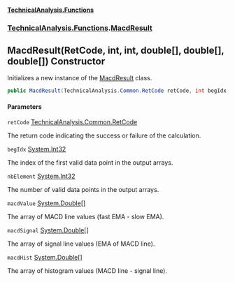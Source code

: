 #### [TechnicalAnalysis\.Functions](Atypical.TechnicalAnalysis.Functions.md 'Atypical\.TechnicalAnalysis\.Functions')
### [TechnicalAnalysis\.Functions](Atypical.TechnicalAnalysis.Functions.md#TechnicalAnalysis.Functions 'TechnicalAnalysis\.Functions').[MacdResult](MacdResult.md 'TechnicalAnalysis\.Functions\.MacdResult')

## MacdResult\(RetCode, int, int, double\[\], double\[\], double\[\]\) Constructor

Initializes a new instance of the [MacdResult](MacdResult.md 'TechnicalAnalysis\.Functions\.MacdResult') class\.

```csharp
public MacdResult(TechnicalAnalysis.Common.RetCode retCode, int begIdx, int nbElement, double[] macdValue, double[] macdSignal, double[] macdHist);
```
#### Parameters

<a name='TechnicalAnalysis.Functions.MacdResult.MacdResult(TechnicalAnalysis.Common.RetCode,int,int,double[],double[],double[]).retCode'></a>

`retCode` [TechnicalAnalysis\.Common\.RetCode](https://docs.microsoft.com/en-us/dotnet/api/TechnicalAnalysis.Common.RetCode 'TechnicalAnalysis\.Common\.RetCode')

The return code indicating the success or failure of the calculation\.

<a name='TechnicalAnalysis.Functions.MacdResult.MacdResult(TechnicalAnalysis.Common.RetCode,int,int,double[],double[],double[]).begIdx'></a>

`begIdx` [System\.Int32](https://docs.microsoft.com/en-us/dotnet/api/System.Int32 'System\.Int32')

The index of the first valid data point in the output arrays\.

<a name='TechnicalAnalysis.Functions.MacdResult.MacdResult(TechnicalAnalysis.Common.RetCode,int,int,double[],double[],double[]).nbElement'></a>

`nbElement` [System\.Int32](https://docs.microsoft.com/en-us/dotnet/api/System.Int32 'System\.Int32')

The number of valid data points in the output arrays\.

<a name='TechnicalAnalysis.Functions.MacdResult.MacdResult(TechnicalAnalysis.Common.RetCode,int,int,double[],double[],double[]).macdValue'></a>

`macdValue` [System\.Double](https://docs.microsoft.com/en-us/dotnet/api/System.Double 'System\.Double')[\[\]](https://docs.microsoft.com/en-us/dotnet/api/System.Array 'System\.Array')

The array of MACD line values \(fast EMA \- slow EMA\)\.

<a name='TechnicalAnalysis.Functions.MacdResult.MacdResult(TechnicalAnalysis.Common.RetCode,int,int,double[],double[],double[]).macdSignal'></a>

`macdSignal` [System\.Double](https://docs.microsoft.com/en-us/dotnet/api/System.Double 'System\.Double')[\[\]](https://docs.microsoft.com/en-us/dotnet/api/System.Array 'System\.Array')

The array of signal line values \(EMA of MACD line\)\.

<a name='TechnicalAnalysis.Functions.MacdResult.MacdResult(TechnicalAnalysis.Common.RetCode,int,int,double[],double[],double[]).macdHist'></a>

`macdHist` [System\.Double](https://docs.microsoft.com/en-us/dotnet/api/System.Double 'System\.Double')[\[\]](https://docs.microsoft.com/en-us/dotnet/api/System.Array 'System\.Array')

The array of histogram values \(MACD line \- signal line\)\.